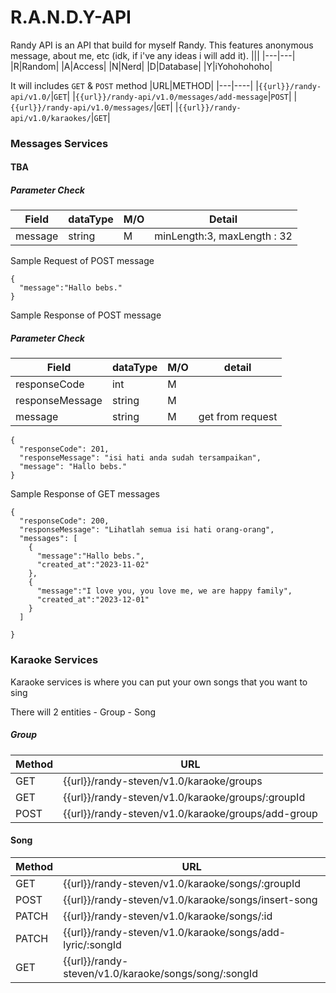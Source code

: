 # R.A.N.D.Y-API
Randy API is an API that build for myself Randy. This features anonymous message, about me, etc (idk, if i've any ideas i will add it). 
|||
|---|---|
|R|Random|
|A|Access|
|N|Nerd|
|D|Database|
|Y|iYohohohoho|


It will includes `GET` & `POST` method
|URL|METHOD|
|---|----|
|`{{url}}/randy-api/v1.0/`|`GET`|
|`{{url}}/randy-api/v1.0/messages/add-message`|`POST`|
|`{{url}}/randy-api/v1.0/messages/`|`GET`|
|`{{url}}/randy-api/v1.0/karaokes/`|`GET`|


### Messages Services
#### TBA

##### Parameter Check
|Field|dataType|M/O|Detail|
|-----|--------|-|------|
|message|string|M|minLength:3, maxLength : 32|

Sample Request of POST message
```
{
  "message":"Hallo bebs."
}
```

Sample Response of POST message
##### Parameter Check
|Field|dataType|M/O|detail|
|-----|--------|---|------|
|responseCode|int|M||
|responseMessage|string|M||
|message|string|M|get from request|

```
{
  "responseCode": 201,
  "responseMessage": "isi hati anda sudah tersampaikan",
  "message": "Hallo bebs."
}
```

Sample Response of GET messages
```
{
  "responseCode": 200,
  "responseMessage": "Lihatlah semua isi hati orang-orang",
  "messages": [
    {
      "message":"Hallo bebs.",
      "created_at":"2023-11-02"
    },
    {
      "message":"I love you, you love me, we are happy family",
      "created_at":"2023-12-01"
    }
  ]

}
```

### Karaoke Services
<p>Karaoke services is where you can put your own songs that you want to sing</p>
There will 2 entities
- Group
- Song

##### Group
|Method|URL|
|------|---|
|GET|{{url}}/randy-steven/v1.0/karaoke/groups|
|GET|{{url}}/randy-steven/v1.0/karaoke/groups/:groupId|
|POST|{{url}}/randy-steven/v1.0/karaoke/groups/add-group|

#### Song
|Method|URL|
|------|---|
|GET|{{url}}/randy-steven/v1.0/karaoke/songs/:groupId|
|POST|{{url}}/randy-steven/v1.0/karaoke/songs/insert-song|
|PATCH|{{url}}/randy-steven/v1.0/karaoke/songs/:id|
|PATCH|{{url}}/randy-steven/v1.0/karaoke/songs/add-lyric/:songId|
|GET|{{url}}/randy-steven/v1.0/karaoke/songs/song/:songId|
